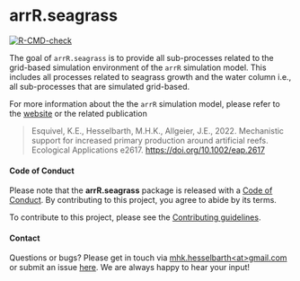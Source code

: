 
# arrR.seagrass

<!-- badges: start -->
[![R-CMD-check](https://github.com/Allgeier-Lab/arrR.seagrass/actions/workflows/R-CMD-check.yaml/badge.svg)](https://github.com/Allgeier-Lab/arrR.seagrass/actions/workflows/R-CMD-check.yaml)
<!-- badges: end -->

The goal of `arrR.seagrass`  is to provide all sub-processes related to the grid-based simulation environment of the `arrR` simulation model. This includes all processes related to seagrass growth and the water column i.e., all  sub-processes that are simulated grid-based.

For more information about the the `arrR` simulation model, please refer to the [website](https://allgeier-lab.github.io/arrR/) or the related publication 

> Esquivel, K.E., Hesselbarth, M.H.K., Allgeier, J.E., 2022. Mechanistic support for increased primary production around artificial reefs. Ecological Applications e2617. https://doi.org/10.1002/eap.2617

#### Code of Conduct

Please note that the **arrR.seagrass** package is released with a [Code of Conduct](CODE_OF_CONDUCT.md). By contributing to this project, you agree to abide by its terms.

To contribute to this project, please see the [Contributing guidelines](CONTRIBUTING.md).

#### Contact

Questions or bugs? Please get in touch via [mhk.hesselbarth\<at\>gmail.com](mailto:mhk.hesselbarth@gmail.com) or submit an issue [here](https://github.com/Allgeier-Lab/arrR.seagrass/issues). We are always happy to hear your input!
